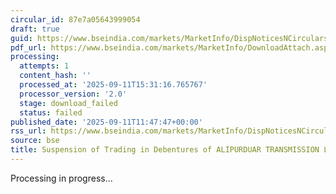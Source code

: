 ```yaml
---
circular_id: 87e7a05643999054
draft: true
guid: https://www.bseindia.com/markets/MarketInfo/DispNoticesNCirculars.aspx?Noticeid={EF38C186-CA7E-46F6-AF00-100665E086ED}&noticeno=20250911-40&dt=09/11/2025&icount=40&totcount=86&flag=0
pdf_url: https://www.bseindia.com/markets/MarketInfo/DownloadAttach.aspx?id=20250911-40&attachedId=
processing:
  attempts: 1
  content_hash: ''
  processed_at: '2025-09-11T15:31:16.765767'
  processor_version: '2.0'
  stage: download_failed
  status: failed
published_date: '2025-09-11T11:47:47+00:00'
rss_url: https://www.bseindia.com/markets/MarketInfo/DispNoticesNCirculars.aspx?Noticeid={EF38C186-CA7E-46F6-AF00-100665E086ED}&noticeno=20250911-40&dt=09/11/2025&icount=40&totcount=86&flag=0
source: bse
title: Suspension of Trading in Debentures of ALIPURDUAR TRANSMISSION LIMITED
---
```


Processing in progress...